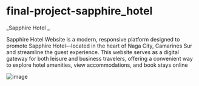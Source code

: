 # final-project-sapphire_hotel

_Sapphire Hotel _

Sapphire Hotel Website is a modern, responsive platform designed to promote Sapphire Hotel—located in the heart of Naga City, Camarines Sur and streamline the guest experience. This website serves as a digital gateway for both leisure and business travelers, offering a convenient way to explore hotel amenities, view accommodations, and book stays online

![image](https://github.com/user-attachments/assets/b49b6010-3500-4fcd-954c-30e49b87ebd1)

